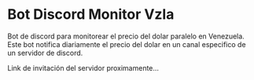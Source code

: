 # Bot Discord Monitor Vzla

Bot de discord para monitorear el precio del dolar paralelo en Venezuela. Este bot notifica diariamente el precio del
dolar en un canal especifico de un servidor de discord.

Link de invitación del servidor proximamente...
